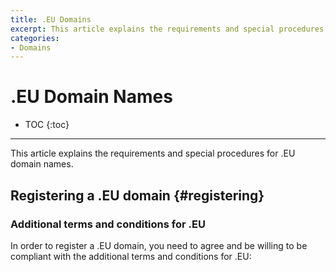 ```yaml
---
title: .EU Domains
excerpt: This article explains the requirements and special procedures for .EU domain names.
categories:
- Domains
---
```


# .EU Domain Names

* TOC
{:toc}

---

This article explains the requirements and special procedures for .EU domain names.


## Registering a .EU domain {#registering}

### Additional terms and conditions for .EU

In order to register a .EU domain, you need to agree and be willing to be compliant with the additional terms and conditions for .EU:

